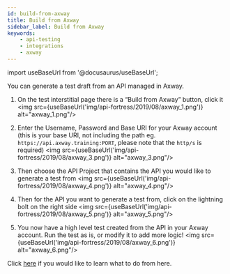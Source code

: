 ```yaml
---
id: build-from-axway
title: Build from Axway
sidebar_label: Build from Axway
keywords:
    - api-testing
    - integrations
    - axway
---
```


import useBaseUrl from '@docusaurus/useBaseUrl';

You can generate a test draft from an API managed in Axway.

1. On the test interstitial page there is a “Build from Axway” button, click it
   <img src={useBaseUrl('img/api-fortress/2019/08/axway_1.png')} alt="axway_1.png"/>

2. Enter the Username, Password and Base URI for your Axway account (this is your base URI, not including the path eg. `https://api.axway.training:PORT`, please note that the `http/s` is required)
   <img src={useBaseUrl('img/api-fortress/2019/08/axway_3.png')} alt="axway_3.png"/>

3. Then choose the API Project that contains the API you would like to generate a test from
   <img src={useBaseUrl('img/api-fortress/2019/08/axway_4.png')} alt="axway_4.png"/>

4. Then for the API you want to generate a test from, click on the lightning bolt on the right side
   <img src={useBaseUrl('img/api-fortress/2019/08/axway_5.png')} alt="axway_5.png"/>

5. You now have a high level test created from the API in your Axway account. Run the test as is, or modify it to add more logic!
   <img src={useBaseUrl('img/api-fortress/2019/08/axway_6.png')} alt="axway_6.png"/>

Click [here](/api-testing/quick-start/test-reports) if you would like to learn what to do from here.
